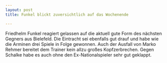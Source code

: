 ```yaml
---
layout: post
title: Funkel blickt zuversichtlich auf das Wochenende

---
```


Friedhelm Funkel reagiert gelassen auf die aktuell gute Form des nächsten Gegners aus Bielefeld. Die Eintracht sei ebenfalls gut drauf und habe wie die Arminen drei Spiele in Folge gewonnen. Auch der Ausfall von Marko Rehmer bereitet dem Trainer kein allzu großes Kopfzerbrechen. Gegen Schalke habe es auch ohne den Ex-Nationalspieler sehr gut geklappt.


